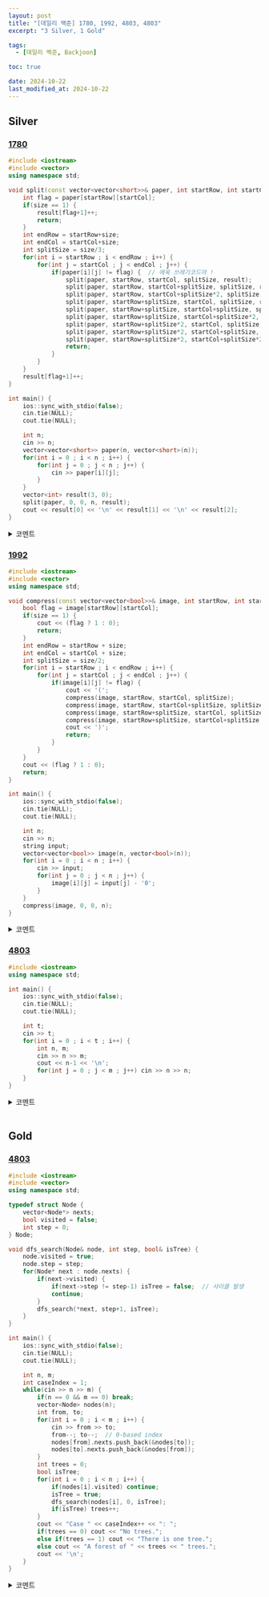 ```yaml
---
layout: post
title: "[데일리 백준] 1780, 1992, 4803, 4803"
excerpt: "3 Silver, 1 Gold"

tags:
  - [데일리 백준, Backjoon]

toc: true

date: 2024-10-22
last_modified_at: 2024-10-22
---
```

## Silver
### [1780][def]

```c++
#include <iostream>
#include <vector>
using namespace std;

void split(const vector<vector<short>>& paper, int startRow, int startCol, int size, vector<int>& result) {
    int flag = paper[startRow][startCol];
    if(size == 1) {
        result[flag+1]++;
        return;
    }
    int endRow = startRow+size;
    int endCol = startCol+size;
    int splitSize = size/3;
    for(int i = startRow ; i < endRow ; i++) {
        for(int j = startCol ; j < endCol ; j++) {
            if(paper[i][j] != flag) {  // 에욱 쓰레기코드야 !
                split(paper, startRow, startCol, splitSize, result);
                split(paper, startRow, startCol+splitSize, splitSize, result);
                split(paper, startRow, startCol+splitSize*2, splitSize, result);
                split(paper, startRow+splitSize, startCol, splitSize, result);
                split(paper, startRow+splitSize, startCol+splitSize, splitSize, result);
                split(paper, startRow+splitSize, startCol+splitSize*2, splitSize, result);
                split(paper, startRow+splitSize*2, startCol, splitSize, result);
                split(paper, startRow+splitSize*2, startCol+splitSize, splitSize, result);
                split(paper, startRow+splitSize*2, startCol+splitSize*2, splitSize, result);
                return;
            }
        }
    }
    result[flag+1]++;
}

int main() {
    ios::sync_with_stdio(false);
    cin.tie(NULL);
    cout.tie(NULL);

    int n;
    cin >> n;
    vector<vector<short>> paper(n, vector<short>(n));
    for(int i = 0 ; i < n ; i++) {
        for(int j = 0 ; j < n ; j++) {
            cin >> paper[i][j];
        }
    }
    vector<int> result(3, 0);
    split(paper, 0, 0, n, result);
    cout << result[0] << '\n' << result[1] << '\n' << result[2];
}
```

<details>
<summary>코멘트</summary>
<div markdown="1">

- 재귀/분할정복 문제.  

- 예~전에 풀었던 [색종이 만들기][def2] 문제와 유사하다.  

- 코드 오타때문에 쓸데없이 오래걸렸다 ! 매우 화남.  

- 메모리를 굉장히 적게 썼다. 백준 맞힌사람 랭킹 기준 탑급인듯

</div>
</details>

### [1992][def3]

```c++
#include <iostream>
#include <vector>
using namespace std;

void compress(const vector<vector<bool>>& image, int startRow, int startCol, int size) {
    bool flag = image[startRow][startCol];
    if(size == 1) {
        cout << (flag ? 1 : 0);
        return;
    }
    int endRow = startRow + size;
    int endCol = startCol + size;
    int splitSize = size/2;
    for(int i = startRow ; i < endRow ; i++) {
        for(int j = startCol ; j < endCol ; j++) {
            if(image[i][j] != flag) {
                cout << '(';
                compress(image, startRow, startCol, splitSize);
                compress(image, startRow, startCol+splitSize, splitSize);
                compress(image, startRow+splitSize, startCol, splitSize);
                compress(image, startRow+splitSize, startCol+splitSize, splitSize);
                cout << ')';
                return;
            }
        }
    }
    cout << (flag ? 1 : 0);
    return;
}

int main() {
    ios::sync_with_stdio(false);
    cin.tie(NULL);
    cout.tie(NULL);

    int n;
    cin >> n;
    string input;
    vector<vector<bool>> image(n, vector<bool>(n));
    for(int i = 0 ; i < n ; i++) {
        cin >> input;
        for(int j = 0 ; j < n ; j++) {
            image[i][j] = input[j] - '0';
        }
    }
    compress(image, 0, 0, n);
}
```

<details>
<summary>코멘트</summary>
<div markdown="1">

- 재귀/분할정복 문제.

- 위 문제와 유사하다.  

- 재귀 함수 call stack을 파악하기에 괜찮은 문제.  

</div>
</details>

### [4803][def4]

```c++
#include <iostream>
using namespace std;

int main() {
    ios::sync_with_stdio(false);
    cin.tie(NULL);
    cout.tie(NULL);

    int t;
    cin >> t;
    for(int i = 0 ; i < t ; i++) {
        int n, m;
        cin >> n >> m;
        cout << n-1 << '\n';
        for(int j = 0 ; j < m ; j++) cin >> n >> n;
    }
}
```

<details>
<summary>코멘트</summary>
<div markdown="1">

- 연결 그래프에서 최소 스패닝 트리를 찾으려면, `n-1`개의 edge가 필요하겠죠.

</div>
</details>

<br>

## Gold
### [4803][def5]

```c++
#include <iostream>
#include <vector>
using namespace std;

typedef struct Node {
    vector<Node*> nexts;
    bool visited = false;
    int step = 0;
} Node;

void dfs_search(Node& node, int step, bool& isTree) {
    node.visited = true;
    node.step = step;
    for(Node* next : node.nexts) {
        if(next->visited) {
            if(next->step != step-1) isTree = false;  // 사이클 발생
            continue;
        }
        dfs_search(*next, step+1, isTree);
    }
}

int main() {
    ios::sync_with_stdio(false);
    cin.tie(NULL);
    cout.tie(NULL);

    int n, m;
    int caseIndex = 1;
    while(cin >> n >> m) {
        if(n == 0 && m == 0) break;
        vector<Node> nodes(n);
        int from, to;
        for(int i = 0 ; i < m ; i++) {
            cin >> from >> to;
            from--; to--;  // 0-based index
            nodes[from].nexts.push_back(&nodes[to]);
            nodes[to].nexts.push_back(&nodes[from]);
        }
        int trees = 0;
        bool isTree;
        for(int i = 0 ; i < n ; i++) {
            if(nodes[i].visited) continue;
            isTree = true;
            dfs_search(nodes[i], 0, isTree);
            if(isTree) trees++;
        }
        cout << "Case " << caseIndex++ << ": ";
        if(trees == 0) cout << "No trees.";
        else if(trees == 1) cout << "There is one tree.";
        else cout << "A forest of " << trees << " trees.";
        cout << '\n';
    }
}
```

<details>
<summary>코멘트</summary>
<div markdown="1">

- 사이클이 없는 그래프를 찾는 그래프 탐색 문제.  

</div>
</details>

[def]: https://www.acmicpc.net/problem/1780
[def2]: https://www.acmicpc.net/problem/2630
[def3]: https://www.acmicpc.net/problem/1992
[def4]: https://www.acmicpc.net/problem/4803
[def5]: https://www.acmicpc.net/problem/4803